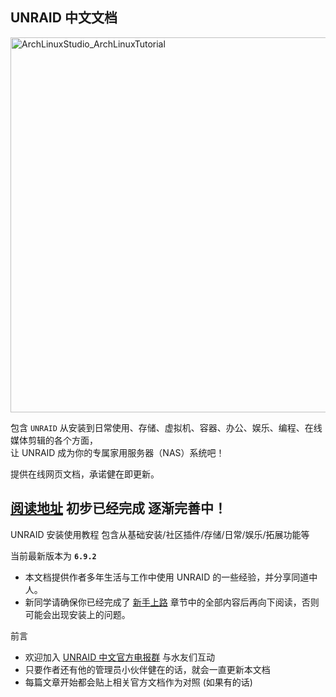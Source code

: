 ## UNRAID 中文文档

<img width="600" src="https://craftassets.unraid.net/uploads/_1200x630_crop_center-center_82_none/seo-unraid.png?mtime=20180827134547&focal=none&tmtime=20190809210449" alt="ArchLinuxStudio_ArchLinuxTutorial"/>

<br>

包含 `UNRAID` 从安装到日常使用、存储、虚拟机、容器、办公、娱乐、编程、在线媒体剪辑的各个方面，<br>
让 UNRAID 成为你的专属家用服务器（NAS）系统吧！

提供在线网页文档，承诺健在即更新。

## [阅读地址](https://yqlbu.github.io/UnraidStudio/#/) 初步已经完成 逐渐完善中！

UNRAID 安装使用教程 包含从基础安装/社区插件/存储/日常/娱乐/拓展功能等

当前最新版本为 **`6.9.2`**

- 本文档提供作者多年生活与工作中使用 UNRAID 的一些经验，并分享同道中人。
- 新同学请确保你已经完成了 [新手上路](https://yqlbu.github.io/UnraidStudio/#) 章节中的全部内容后再向下阅读，否则可能会出现安装上的问题。

前言

- 欢迎加入 [UNRAID 中文官方电报群](https://t.me/unraid_zh) 与水友们互动
- 只要作者还有他的管理员小伙伴健在的话，就会一直更新本文档
- 每篇文章开始都会贴上相关官方文档作为对照 (如果有的话)
